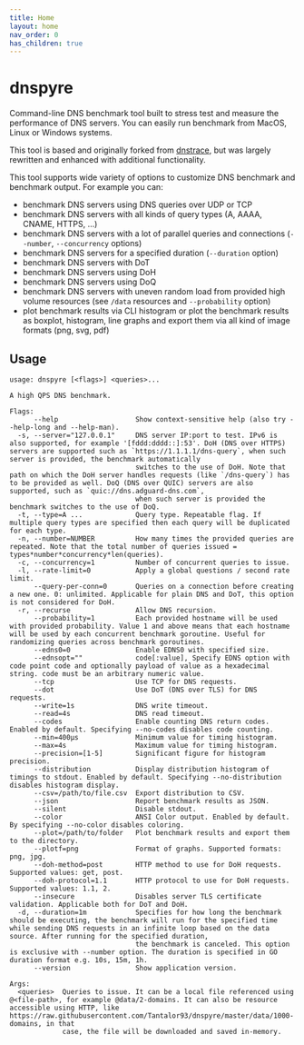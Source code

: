 ```yaml
---
title: Home
layout: home
nav_order: 0
has_children: true
---
```


# dnspyre

Command-line DNS benchmark tool built to stress test and measure the performance of DNS servers. You can easily run benchmark from MacOS, Linux or Windows systems.

This tool is based and originally forked from [dnstrace](https://github.com/redsift/dnstrace), but was largely rewritten and enhanced with additional functionality.

This tool supports wide variety of options to customize DNS benchmark and benchmark output. For example you can:
* benchmark DNS servers using DNS queries over UDP or TCP
* benchmark DNS servers with all kinds of query types (A, AAAA, CNAME, HTTPS, ...)
* benchmark DNS servers with a lot of parallel queries and connections (`--number`, `--concurrency` options)
* benchmark DNS servers for a specified duration (`--duration` option)
* benchmark DNS servers with DoT
* benchmark DNS servers using DoH
* benchmark DNS servers using DoQ
* benchmark DNS servers with uneven random load from provided high volume resources (see `/data` resources and `--probability` option)
* plot benchmark results via CLI histogram or plot the benchmark results as boxplot, histogram, line graphs and export them via all kind of image formats (png, svg, pdf)

## Usage

```
usage: dnspyre [<flags>] <queries>...

A high QPS DNS benchmark.

Flags:
      --help                   Show context-sensitive help (also try --help-long and --help-man).
  -s, --server="127.0.0.1"     DNS server IP:port to test. IPv6 is also supported, for example '[fddd:dddd::]:53'. DoH (DNS over HTTPS) servers are supported such as `https://1.1.1.1/dns-query`, when such server is provided, the benchmark automatically
                               switches to the use of DoH. Note that path on which the DoH server handles requests (like `/dns-query`) has to be provided as well. DoQ (DNS over QUIC) servers are also supported, such as `quic://dns.adguard-dns.com`,
                               when such server is provided the benchmark switches to the use of DoQ.
  -t, --type=A ...             Query type. Repeatable flag. If multiple query types are specified then each query will be duplicated for each type.
  -n, --number=NUMBER          How many times the provided queries are repeated. Note that the total number of queries issued = types*number*concurrency*len(queries).
  -c, --concurrency=1          Number of concurrent queries to issue.
  -l, --rate-limit=0           Apply a global questions / second rate limit.
      --query-per-conn=0       Queries on a connection before creating a new one. 0: unlimited. Applicable for plain DNS and DoT, this option is not considered for DoH.
  -r, --recurse                Allow DNS recursion.
      --probability=1          Each provided hostname will be used with provided probability. Value 1 and above means that each hostname will be used by each concurrent benchmark goroutine. Useful for randomizing queries across benchmark goroutines.
      --edns0=0                Enable EDNS0 with specified size.
      --ednsopt=""             code[:value], Specify EDNS option with code point code and optionally payload of value as a hexadecimal string. code must be an arbitrary numeric value.
      --tcp                    Use TCP for DNS requests.
      --dot                    Use DoT (DNS over TLS) for DNS requests.
      --write=1s               DNS write timeout.
      --read=4s                DNS read timeout.
      --codes                  Enable counting DNS return codes. Enabled by default. Specifying --no-codes disables code counting.
      --min=400µs              Minimum value for timing histogram.
      --max=4s                 Maximum value for timing histogram.
      --precision=[1-5]        Significant figure for histogram precision.
      --distribution           Display distribution histogram of timings to stdout. Enabled by default. Specifying --no-distribution disables histogram display.
      --csv=/path/to/file.csv  Export distribution to CSV.
      --json                   Report benchmark results as JSON.
      --silent                 Disable stdout.
      --color                  ANSI Color output. Enabled by default. By specifying --no-color disables coloring.
      --plot=/path/to/folder   Plot benchmark results and export them to the directory.
      --plotf=png              Format of graphs. Supported formats: png, jpg.
      --doh-method=post        HTTP method to use for DoH requests. Supported values: get, post.
      --doh-protocol=1.1       HTTP protocol to use for DoH requests. Supported values: 1.1, 2.
      --insecure               Disables server TLS certificate validation. Applicable both for DoT and DoH.
  -d, --duration=1m            Specifies for how long the benchmark should be executing, the benchmark will run for the specified time while sending DNS requests in an infinite loop based on the data source. After running for the specified duration,
                               the benchmark is canceled. This option is exclusive with --number option. The duration is specified in GO duration format e.g. 10s, 15m, 1h.
      --version                Show application version.

Args:
  <queries>  Queries to issue. It can be a local file referenced using @<file-path>, for example @data/2-domains. It can also be resource accessible using HTTP, like https://raw.githubusercontent.com/Tantalor93/dnspyre/master/data/1000-domains, in that
             case, the file will be downloaded and saved in-memory.
```
